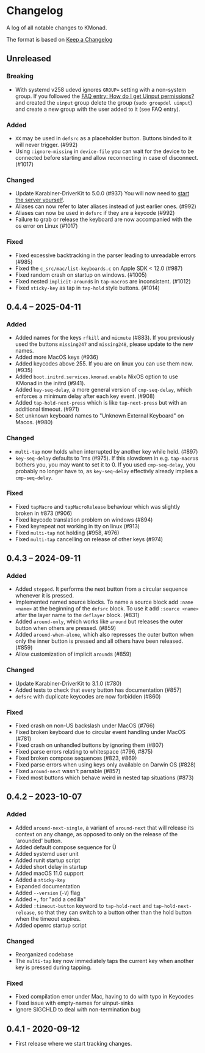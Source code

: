 # Changelog

A log of all notable changes to KMonad.

The format is based on [Keep a Changelog](https://keepachangelog.com/en/1.0.0)

## Unreleased

### Breaking

- With systemd v258 udevd ignores `GROUP=` setting with a non-system group.
  If you followed the [FAQ entry: How do I get Uinput permissions?](doc/faq.md#q-how-do-i-get-uinput-permissions)
  and created the `uinput` group delete the group (`sudo groupdel uinput`)
  and create a new group with the user added to it (see FAQ entry).


### Added

- `XX` may be used in `defsrc` as a placeholder button.
  Buttons binded to it will never trigger. (#992)
- Using `:ignore-missing` in `device-file` you can wait for the device to be
  connected before starting and allow reconnecting in case of disconnect. (#1017)

### Changed

- Update Karabiner-DriverKit to 5.0.0 (#937)
  You will now need to [start the server yourself](doc/installation.md#starting-the-dext-daemon).
- Aliases can now refer to later aliases instead of just earlier ones. (#992)
- Aliases can now be used in `defsrc` if they are a keycode (#992)
- Failure to grab or release the keyboard are now accompanied with the os error on Linux (#1017)

### Fixed

- Fixed excessive backtracking in the parser leading to unreadable errors (#985)
- Fixed the `c_src/mac/list-keyboards.c` on Apple SDK < 12.0 (#987)
- Fixed random crash on startup on windows. (#1005)
- Fixed nested `implicit-around`s in `tap-macro`s are inconsistent. (#1012)
- Fixed `sticky-key` as tap in `tap-hold` style buttons. (#1014)

## 0.4.4 – 2025-04-11

### Added

- Added names for the keys `rfkill` and `micmute` (#883).
  If you previously used the buttons `missing247` and `missing248`, please update to the new names.
- Added more MacOS keys (#936)
- Added keycodes above 255. If you are on linux you can use them now. (#935)
- Added `boot.initrd.services.kmonad.enable` NixOS option to use KMonad in the initrd (#941).
- Added `key-seq-delay`, a more general version of `cmp-seq-delay`, which enforces a minimum delay
  after each key event. (#908)
- Added `tap-hold-next-press` which is like `tap-next-press` but with an additional timeout. (#971)
- Set unknown keyboard names to "Unknown External Keyboard" on Macos. (#980)

### Changed

- `multi-tap` now holds when interrupted by another key while held. (#897)
- `key-seq-delay` defaults to 1ms (#975).
  If this slowdown in e.g. `tap-macro`s bothers you, you may want to set it to 0.
  If you used `cmp-seq-delay`, you probably no longer have to,
  as `key-seq-delay` effectivly already implies a `cmp-seq-delay`.

### Fixed

- Fixed `tapMacro` and `tapMacroRelease` behaviour which was slightly broken in #873 (#906)
- Fixed keycode translation problem on windows (#894)
- Fixed keyrepeat not working in tty on linux (#913)
- Fixed `multi-tap` not holding (#958, #976)
- Fixed `multi-tap` cancelling on release of other keys (#974)

## 0.4.3 – 2024-09-11

### Added

- Added `stepped`. It performs the next button from a circular sequence
  whenever it is pressed.
- Implemented named source blocks.
  To name a source block add `:name <name>` at the beginning of the
  `defsrc` block. To use it add `:source <name>` after the layer name to the
  `deflayer` block. (#831)
- Added `around-only`, which works like `around` but releases the outer button
  when others are pressed. (#859)
- Added `around-when-alone`, which also represses the outer button when only
  the inner button is pressed and all others have been released. (#859)
- Allow customization of implicit `around`s (#859)

### Changed

- Update Karabiner-DriverKit to 3.1.0 (#780)
- Added tests to check that every button has documentation (#857)
- `defsrc` with duplicate keycodes are now forbidden (#860)

### Fixed

- Fixed crash on non-US backslash under MacOS (#766)
- Fixed broken keyboard due to circular event handling under MacOS (#781)
- Fixed crash on unhandled buttons by ignoring them (#807)
- Fixed parse errors relating to whitespace (#796, #875)
- Fixed broken compose sequences (#823, #869)
- Fixed parse errors when using keys only available on Darwin OS (#828)
- Fixed `around-next` wasn't parsable (#857)
- Fixed most buttons which behave weird in nested tap situations (#873)

## 0.4.2 – 2023-10-07

### Added

- Added `around-next-single`, a variant of `around-next` that will release its
  context on any change, as opposed to only on the release of the 'arounded'
  button.
- Added default compose sequence for Ü
- Added systemd user unit
- Added runit startup script
- Added short delay in startup
- Added macOS 11.0 support
- Added a `sticky-key`
- Expanded documentation
- Added `--version` (`-V`) flag
- Added `+,` for  "add a cedilla"
- Added `:timeout-button` keyword to `tap-hold-next` and
  `tap-hold-next-release`, so that they can switch to a button other than the
  hold button when the timeout expires.
- Added openrc startup script

### Changed

- Reorganized codebase
- The `multi-tap` key now immediately taps the current key when another
  key is pressed during tapping.

### Fixed

- Fixed compilation error under Mac, having to do with typo in Keycodes
- Fixed issue with empty-names for uinput-sinks
- Ignore SIGCHLD to deal with non-termination bug

## 0.4.1 - 2020-09-12

- First release where we start tracking changes.
